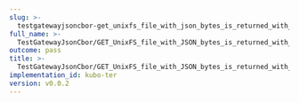 ```yaml
---
slug: >-
  testgatewayjsoncbor-get_unixfs_file_with_json_bytes_is_returned_with_application-json_content-type_-_with_headers-header_content-type
full_name: >-
  TestGatewayJsonCbor/GET_UnixFS_file_with_JSON_bytes_is_returned_with_application/json_Content-Type_-_with_headers/Header_Content-Type
outcome: pass
title: >-
  TestGatewayJsonCbor/GET_UnixFS_file_with_JSON_bytes_is_returned_with_application/json_Content-Type_-_with_headers/Header_Content-Type
implementation_id: kubo-ter
version: v0.0.2
---
```


